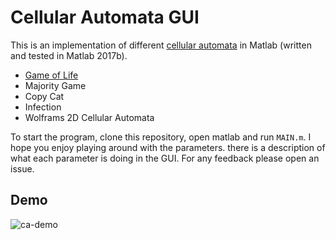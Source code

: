 # Cellular Automata GUI

This is an implementation of different [cellular automata](https://en.wikipedia.org/wiki/Cellular_automaton) in Matlab (written and tested in Matlab 2017b). 
- [Game of Life](https://en.wikipedia.org/wiki/Conway%27s_Game_of_Life)
- Majority Game
- Copy Cat
- Infection
- Wolframs 2D Cellular Automata

To start the program, clone this repository, open matlab and run `MAIN.m`. I hope you enjoy playing around with the parameters. there is a description of what each parameter is doing in the GUI. For any feedback please open an issue. 

## Demo
![ca-demo](https://user-images.githubusercontent.com/44790691/53217711-6ff7a280-3659-11e9-9ddd-6a589b86a017.gif)
